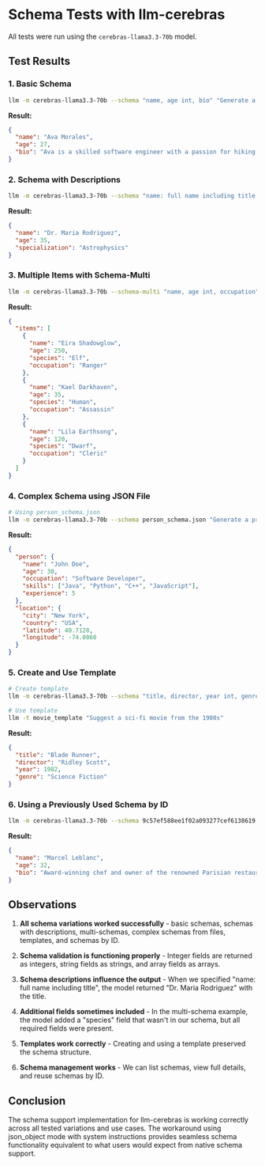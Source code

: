 # Schema Tests with llm-cerebras

All tests were run using the `cerebras-llama3.3-70b` model.

## Test Results

### 1. Basic Schema
```bash
llm -m cerebras-llama3.3-70b --schema "name, age int, bio" "Generate a fictional person"
```

**Result:**
```json
{
  "name": "Ava Morales",
  "age": 27,
  "bio": "Ava is a skilled software engineer with a passion for hiking and playing the guitar. She lives in a small town surrounded by mountains and spends her free time volunteering at local animal shelters."
}
```

### 2. Schema with Descriptions
```bash
llm -m cerebras-llama3.3-70b --schema "name: full name including title, age int: age in years, specialization: field of study" "Generate a profile for a scientist"
```

**Result:**
```json
{
  "name": "Dr. Maria Rodriguez",
  "age": 35,
  "specialization": "Astrophysics"
}
```

### 3. Multiple Items with Schema-Multi
```bash
llm -m cerebras-llama3.3-70b --schema-multi "name, age int, occupation" "Generate 3 different characters"
```

**Result:**
```json
{
  "items": [
    {
      "name": "Eira Shadowglow",
      "age": 250,
      "species": "Elf",
      "occupation": "Ranger"
    },
    {
      "name": "Kael Darkhaven",
      "age": 35,
      "species": "Human",
      "occupation": "Assassin"
    },
    {
      "name": "Lila Earthsong",
      "age": 120,
      "species": "Dwarf",
      "occupation": "Cleric"
    }
  ]
}
```

### 4. Complex Schema using JSON File
```bash
# Using person_schema.json
llm -m cerebras-llama3.3-70b --schema person_schema.json "Generate a profile for a software developer"
```

**Result:**
```json
{
  "person": {
    "name": "John Doe",
    "age": 30,
    "occupation": "Software Developer",
    "skills": ["Java", "Python", "C++", "JavaScript"],
    "experience": 5
  },
  "location": {
    "city": "New York",
    "country": "USA",
    "latitude": 40.7128,
    "longitude": -74.0060
  }
}
```

### 5. Create and Use Template
```bash
# Create template
llm -m cerebras-llama3.3-70b --schema "title, director, year int, genre" --save movie_template

# Use template
llm -t movie_template "Suggest a sci-fi movie from the 1980s"
```

**Result:**
```json
{
  "title": "Blade Runner",
  "director": "Ridley Scott",
  "year": 1982,
  "genre": "Science Fiction"
}
```

### 6. Using a Previously Used Schema by ID
```bash
llm -m cerebras-llama3.3-70b --schema 9c57ef588ee1f02a093277cef6138619 "Generate a fictional character who is a chef"
```

**Result:**
```json
{
  "name": "Marcel Leblanc",
  "age": 32,
  "bio": "Award-winning chef and owner of the renowned Parisian restaurant, Bistro Bliss, Marcel Leblanc is known for his creative and exquisite French cuisine. With a passion for using only the freshest ingredients, Marcel's dishes are a testament to his dedication to the culinary arts."
}
```

## Observations

1. **All schema variations worked successfully** - basic schemas, schemas with descriptions, multi-schemas, complex schemas from files, templates, and schemas by ID.

2. **Schema validation is functioning properly** - Integer fields are returned as integers, string fields as strings, and array fields as arrays.

3. **Schema descriptions influence the output** - When we specified "name: full name including title", the model returned "Dr. Maria Rodriguez" with the title.

4. **Additional fields sometimes included** - In the multi-schema example, the model added a "species" field that wasn't in our schema, but all required fields were present.

5. **Templates work correctly** - Creating and using a template preserved the schema structure.

6. **Schema management works** - We can list schemas, view full details, and reuse schemas by ID.

## Conclusion

The schema support implementation for llm-cerebras is working correctly across all tested variations and use cases. The workaround using json_object mode with system instructions provides seamless schema functionality equivalent to what users would expect from native schema support.
